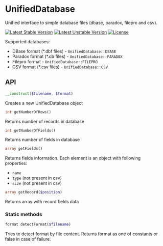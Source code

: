 # UnifiedDatabase
Unified interface to simple database files (dbase, paradox, filepro and csv).

[![Latest Stable Version](https://poser.pugx.org/wapmorgan/unified-database/v/stable)](https://packagist.org/packages/wapmorgan/unified-database) [![Latest Unstable Version](https://poser.pugx.org/wapmorgan/unified-database/v/unstable)](https://packagist.org/packages/wapmorgan/unified-database) [![License](https://poser.pugx.org/wapmorgan/unified-database/license)](https://packagist.org/packages/wapmorgan/unified-database)

Supported databases:
* DBase format (*.dbf files) - `UnifiedDatabase::DBASE`
* Paradox format (*.db files) - `UnifiedDatabase::PARADOX`
* Filepro format - `UnifiedDatabase::FILEPRO`
* CSV format (*.csv files) - `UnifiedDatabase::CSV`

## API
```php
__construct($filename, $format)
```

Creates a new UnifiedDatabase object

```php
int getNumberOfRows()
```

Returns number of records in database

```php
int getNumberOfFields()
```

Returns number of fields in database

```php
array getFields()
```

Returns fields information. Each element is an object with following properties:

* `name`
* `type` (not present in csv)
* `size` (not present in csv)

```php
array getRecord($position)
```

Returns array with record fields data

### Static methods
```php
format detectFormat($filename)
```
Tries to detect format by file content. Returns format as one of constants or false in case of failure.
